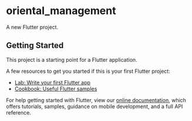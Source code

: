 # oriental_management

A new Flutter project.

## Getting Started

This project is a starting point for a Flutter application.

A few resources to get you started if this is your first Flutter project:

- [Lab: Write your first Flutter app](https://flutter.dev/docs/get-started/codelab)
- [Cookbook: Useful Flutter samples](https://flutter.dev/docs/cookbook)

For help getting started with Flutter, view our
[online documentation](https://flutter.dev/docs), which offers tutorials,
samples, guidance on mobile development, and a full API reference.



<!-- 
SHA1: 00:E8:ED:51:5F:9F:E4:32:8D:21:D7:C8:59:7E:67:D6:5E:64:02:4B
SHA256: E8:FC:2D:7B:6D:AE:4F:D1:F9:F5:A3:25:DF:20:E0:29:2B:A6:0F:5E:81:C1:78:02:30:73:B4:2F:9D:DF:28:EF -->


<!-- 

//  final String? day = data?.map((key, value) => value);

// final String? day = data?['monday'][index]['day'] ?? 'Error';
// //return Center(child: Text('${data?.map((key, value) => prin(value))}'));
// final String? monday =
//     '${data?['lectures']['monday'][index]['subName']}';
// final String? tuesday =
//     '${data?['lectures']['tuesday'][index]['subName']}';
// import 'package:cloud_firestore/cloud_firestore.dart';
// import 'package:flutter/material.dart';

// class NewLectureScreen extends StatelessWidget {
//   final String? branch;
//   final String? sem;
//   final String? section;

//   NewLectureScreen({
//     Key? key,
//     this.branch,
//     this.sem,
//     this.section,
//   }) : super(key: key);

//   final CollectionReference lectures =
//       FirebaseFirestore.instance.collection('lecturesCollection');

//   @override
//   Widget build(BuildContext context) {
//     return Scaffold(
//       appBar: AppBar(
//         centerTitle: true,
//         title: Text('$branch-$sem Sem ($section)'),
//       ),
//       body: FutureBuilder<DocumentSnapshot>(
//         future: lectures.doc('CS').get(),
//         builder:
//             (BuildContext context, AsyncSnapshot<DocumentSnapshot> snapshot) {
//           if (snapshot.hasError) {
//             return Text('Something went wrong');
//           }

//           if (snapshot.connectionState == ConnectionState.waiting) {
//             return Center(
//               child: CircularProgressIndicator(),
//             );
//           } else {
//             Map? data = snapshot.data?.data();
//             return ListView.builder(
//               itemCount: data?.length,
//               itemBuilder: (context, index) {
//                 final String? day = data?['monday'][index]['day'] ?? 'Error';
//                 return Center(child: Text('$day'));
//               },
//             );
//           }
//         },
//       ),
//     );
//   }
// } -->


<!-- 
  Widget build(BuildContext context) {
    return Provider<Example>(
      create: (_) => Example(),
      // Will throw a ProviderNotFoundError, because `context` is associated
      // to the widget that is the parent of `Provider<Example>`
      child: Text(context.watch<Example>()),
    ),
  }
  ```

  consider using `builder` like so:

  ```
  Widget build(BuildContext context) {
    return Provider<Example>(
      create: (_) => Example(),
      // we use `builder` to obtain a new `BuildContext` that has access to the provider
      builder: (context) {
        // No longer throws
        return Text(context.watch<Example>()),
      }
    ),
  }
  ```
 -->

<!-- 
 TextField(
                    decoration: InputDecoration(
                      labelText: 'EMAIL',
                      labelStyle: TextStyle(
                        //fontFamily: 'Montserrat',
                        fontWeight: FontWeight.bold,
                        color: Colors.grey,
                      ),
                      focusedBorder: UnderlineInputBorder(
                        borderSide: BorderSide(
                          color: Colors.green,
                        ),
                      ),
                    ),
                  ),
                  SizedBox(height: 20.0),
                  TextField(
                    decoration: InputDecoration(
                      labelText: 'PASSWORD',
                      labelStyle: TextStyle(
                        //  fontFamily: 'Montserrat',
                        fontWeight: FontWeight.bold,
                        color: Colors.grey,
                      ),
                      focusedBorder: UnderlineInputBorder(
                        borderSide: BorderSide(
                          color: Colors.green,
                        ),
                      ),
                    ),
                    obscureText: true,
                  ), -->


<!-- Production Keys - 

Certificate fingerprints:
         SHA1: 1C:6B:4D:86:13:50:AE:F6:A2:80:18:F6:3E:B9:3E:31:3C:08:A2:EC
         SHA256: B7:F9:3E:07:6D:04:4C:7E:07:8B:71:1F:FC:33:F0:A0:29:48:8A:F6:44:8F:B7:D2:D4:1A:F0:6D:56:1B:6D:FF -->